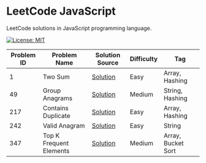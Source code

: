 # LeetCode JavaScript

LeetCode solutions in JavaScript programming language.

[![License: MIT](https://img.shields.io/badge/License-MIT-yellow.svg)](https://github.com/anirudhology/leetcode-javascript/blob/main/LICENSE)

| Problem ID | Problem Name            | Solution Source                                  | Difficulty | Tag                |
| ---------- | ----------------------- | ------------------------------------------------ | ---------- | ------------------ |
| 1          | Two Sum                 | [Solution](src/array/two_sum.js)                 | Easy       | Array, Hashing     |
| 49         | Group Anagrams          | [Solution](src/string/group_anagrams.js)         | Medium     | String, Hashing    |
| 217        | Contains Duplicate      | [Solution](src/array/contains_duplicate.js)      | Easy       | Array, Hashing     |
| 242        | Valid Anagram           | [Solution](src/string/valid_anagram.js)          | Easy       | String             |
| 347        | Top K Frequent Elements | [Solution](src/array/top_k_frequent_elements.js) | Medium     | Array, Bucket Sort |